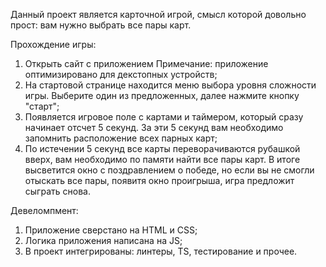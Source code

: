 Данный проект является карточной игрой, смысл которой довольно прост: вам нужно выбрать все пары карт.

Прохождение игры:

1. Открыть сайт с приложением
   Примечание: приложение оптимизировано для декстопных устройств;
2. На стартовой странице находится меню выбора уровня сложности игры. Выберите один из предложенных, далее нажмите кнопку "старт";
3. Появляется игровое поле с картами и таймером, который сразу начинает отсчет 5 секунд. За эти 5 секунд вам необходимо запомнить расположение всех парных карт;
4. По истечении 5 секунд все карты переворачиваются рубашкой вверх, вам необходимо по памяти найти все пары карт. В итоге высветится окно с поздравлением о победе, но если вы не смогли отыскать все пары, появитя окно проигрыша, игра предложит сыграть снова.

Девеломпмент:

1. Приложение сверстано на HTML и CSS;
2. Логика приложения написана на JS;
3. В проект интегрированы: линтеры, TS, тестирование и прочее.
